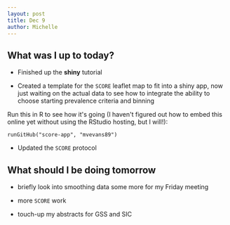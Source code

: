 ```yaml
---
layout: post
title: Dec 9
author: Michelle
---
```


## What was I up to today?

* Finished up the __shiny__ tutorial

* Created a template for the `SCORE` leaflet map to fit into a shiny app, now just waiting on the actual data to see how to integrate the ability to choose starting prevalence criteria and binning

Run this in R to see how it's going (I haven't figured out how to embed this online yet without using the RStudio hosting, but I will!):

```{r}
runGitHub("score-app", "mvevans89")
```

* Updated the `SCORE` protocol

## What should I be doing tomorrow

* briefly look into smoothing data some more for my Friday meeting

* more `SCORE` work

* touch-up my abstracts for GSS and SIC

<i class="fa fa-code" style="color:pink"> </i>




